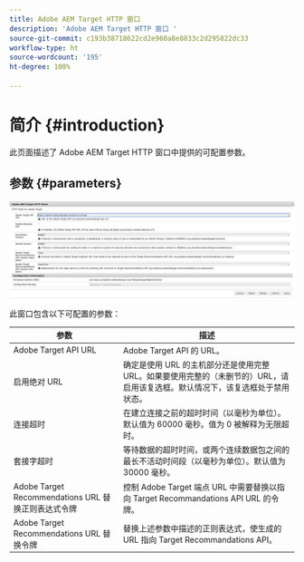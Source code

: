 ```yaml
---
title: Adobe AEM Target HTTP 窗口
description: 'Adobe AEM Target HTTP 窗口 '
source-git-commit: c193b38718622cd2e960a8e8833c2d295822dc33
workflow-type: ht
source-wordcount: '195'
ht-degree: 100%

---
```



# 简介 {#introduction}

此页面描述了 Adobe AEM Target HTTP 窗口中提供的可配置参数。

## 参数 {#parameters}

![Target HTTP 窗口](assets/httpwindow.png "Target HTTP 窗口")

此窗口包含以下可配置的参数：

| 参数 | 描述 |
|---|---|
| Adobe Target API URL | Adobe Target API 的 URL。 |
| 启用绝对 URL | 确定是使用 URL 的主机部分还是使用完整 URL。如果要使用完整的（未删节的）URL，请启用该复选框。默认情况下，该复选框处于禁用状态。 |
| 连接超时 | 在建立连接之前的超时时间（以毫秒为单位）。默认值为 60000 毫秒。值为 0 被解释为无限超时。 |
| 套接字超时 | 等待数据的超时时间，或两个连续数据包之间的最长不活动时间段（以毫秒为单位）。默认值为 30000 毫秒。 |
| Adobe Target Recommendations URL 替换正则表达式令牌 | 控制 Adobe Target 端点 URL 中需要替换以指向 Target Recommandations API URL 的令牌。 |
| Adobe Target Recommendations URL 替换令牌 | 替换上述参数中描述的正则表达式，使生成的 URL 指向 Target Recommandations API。 |
